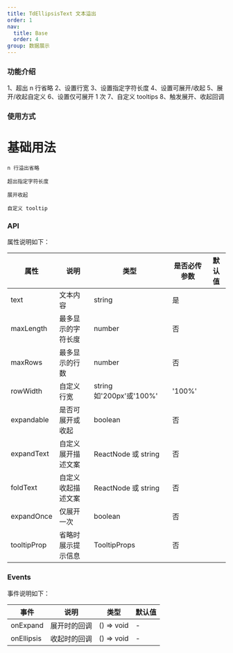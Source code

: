 ```yaml
---
title: TdEllipsisText 文本溢出
order: 1
nav:
  title: Base
  order: 4
group: 数据展示
---
```


### 功能介绍

1、超出 n 行省略
2、设置行宽
3、设置指定字符长度
4、设置可展开/收起
5、展开/收起自定义
6、设置仅可展开 1 次
7、自定义 tooltips
8、触发展开、收起回调

### 使用方式

# 基础用法

<code src="./demos/rowEllips.tsx" >n 行溢出省略</code>

<code src="./demos/spanEllips.tsx" >超出指定字符长度</code>

<code src="./demos/toggle.tsx" >展开收起</code>

<code src="./demos/tooltip.tsx" >自定义 tooltip</code>

### API

属性说明如下：

| 属性        | 说明               | 类型                     | 是否必传参数 | 默认值 |
| ----------- | ------------------ | ------------------------ | ------------ | ------ |
| text        | 文本内容           | string                   | 是           |
| maxLength   | 最多显示的字符长度 | number                   | 否           |
| maxRows     | 最多显示的行数     | number                   | 否           |
| rowWidth    | 自定义行宽         | string 如'200px'或'100%' | '100%'       |
| expandable  | 是否可展开或收起   | boolean                  | 否           |
| expandText  | 自定义展开描述文案 | ReactNode 或 string      | 否           |
| foldText    | 自定义收起描述文案 | ReactNode 或 string      | 否           |
| expandOnce  | 仅展开一次         | boolean                  | 否           |
| tooltipProp | 省略时展示提示信息 | TooltipProps             | 否           |

### Events

事件说明如下：

| 事件       | 说明         | 类型       | 默认值 |
| ---------- | ------------ | ---------- | ------ |
| onExpand   | 展开时的回调 | () => void | -      |
| onEllipsis | 收起时的回调 | () => void | -      |
